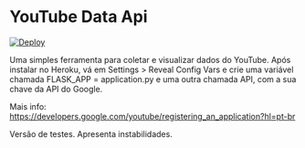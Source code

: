 # YouTube Data Api

[![Deploy](https://www.herokucdn.com/deploy/button.svg)](https://heroku.com/deploy)

Uma simples ferramenta para coletar e visualizar dados do YouTube.
Após instalar no Heroku, vá em Settings > Reveal Config Vars e crie uma variável
chamada FLASK_APP = application.py e uma outra chamada API, com a sua chave da API do Google.

Mais info: https://developers.google.com/youtube/registering_an_application?hl=pt-br

Versão de testes. Apresenta instabilidades.

